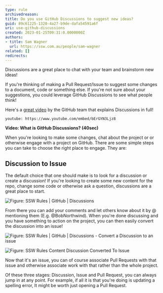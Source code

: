 ```yaml
---
type: rule
archivedreason: 
title: Do you use GitHub Discussions to suggest new ideas?
guid: 89c61225-1320-4a27-b9de-dafa54591a6f
uri: use-github-discussions
created: 2023-01-25T09:31:0.0000000Z
authors:
- title: Sam Wagner
  url: https://ssw.com.au/people/sam-wagner
related: []
redirects:
---
```


Discussions are a great place to chat with your team and brainstorm new ideas!

If you're thinking of making a Pull Request/Issue to suggest some changes to a document, code or something else. If you're not sure about your suggestions, you could leverage GitHub Discussions to see what people think!

Here's a [great video](https://www.youtube.com/watch?v=bErGYN3Ljz8) by the GitHub team that explains Discussions in full!

`youtube: https://www.youtube.com/embed/bErGYN3Ljz8`

**Video: What is GitHub Discussions? (40sec)**

<!--endintro-->

When you're looking to make some changes, chat about the project or or otherwise engage with a project on GitHub. There are some simple steps you can take to choose the right place to engage. They are:

## Discussion to Issue

The default choice that one should make is to look for a discussion or create a discussion! If you're looking to create some new content for the repo, change some code or otherwise ask a question, discussions are a great place to start.

![Figure: SSW Rules | GitHub | Discussions](https://user-images.githubusercontent.com/66365977/214453285-b074f967-a637-4968-bd0d-ce79198f8bc3.png)

From there you can add your comments and let others know about it by @ mentioning them (E.g. @BobNorthwind). When you're done discussing and you have something to action on the project, you can then easily convert the discussion into an issue!

![Figure: SSW Rules | GitHub | Discussions - Convert a Discussion to an issue](https://user-images.githubusercontent.com/66365977/214461325-7bd47032-3b8f-4e1c-96f4-63b7ee02a64d.png)

![Figure: SSW Rules Content Discussion Converted To Issue](https://user-images.githubusercontent.com/66365977/214463615-2b27e427-93a9-4d49-ab2b-bdb06859c816.png)


Now that it's an issue, you can of course associate Pull Requests with that issue and otherwise associate work with that rather than the whole project.

Of these three stages: Discussion, Issue and Pull Request, you can always jump in at any point. For example, if all it is that you're doing is updating a spelling error, It might be worth just opening a Pull Request.

